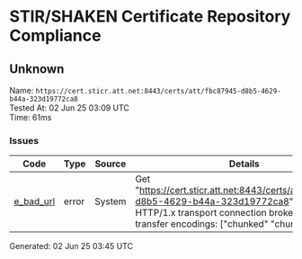 # STIR/SHAKEN Certificate Repository Compliance

## Unknown

Name: `https://cert.sticr.att.net:8443/certs/att/fbc87945-d8b5-4629-b44a-323d19772ca8`\
Tested At: 02 Jun 25 03:09 UTC\
Time: 61ms

### Issues

| Code | Type | Source | Details |
|------|------|--------|---------|
| [e_bad_url](../../ISSUES/e_bad_url/README.md) | error | System | Get "https://cert.sticr.att.net:8443/certs/att/fbc87945-d8b5-4629-b44a-323d19772ca8": net/http: HTTP/1.x transport connection broken: too many transfer encodings: ["chunked" "chunked"] |

Generated: 02 Jun 25 03:45 UTC